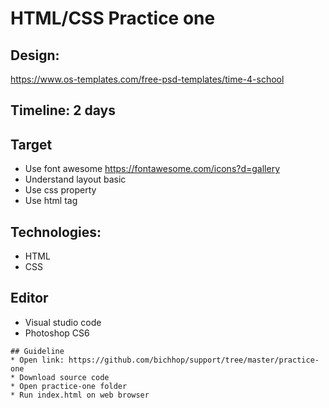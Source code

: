 # HTML/CSS Practice one

## Design:
https://www.os-templates.com/free-psd-templates/time-4-school

## Timeline: 2 days

## Target
* Use font awesome https://fontawesome.com/icons?d=gallery
* Understand layout basic
* Use css property
* Use html tag


## Technologies:
* HTML
* CSS

## Editor
* Visual studio code
* Photoshop CS6

```
## Guideline
* Open link: https://github.com/bichhop/support/tree/master/practice-one
* Download source code
* Open practice-one folder
* Run index.html on web browser
